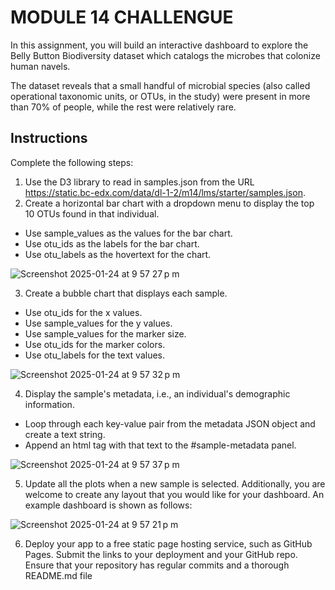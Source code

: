 # MODULE 14 CHALLENGUE 

In this assignment, you will build an interactive dashboard to explore the Belly Button Biodiversity dataset which catalogs the microbes that colonize human navels.

The dataset reveals that a small handful of microbial species (also called operational taxonomic units, or OTUs, in the study) were present in more than 70% of people, while the rest were relatively rare.

## Instructions

Complete the following steps:

1. Use the D3 library to read in samples.json from the URL https://static.bc-edx.com/data/dl-1-2/m14/lms/starter/samples.json.
2. Create a horizontal bar chart with a dropdown menu to display the top 10 OTUs found in that individual.
+ Use sample_values as the values for the bar chart.
+ Use otu_ids as the labels for the bar chart.
+ Use otu_labels as the hovertext for the chart.

![Screenshot 2025-01-24 at 9 57 27 p m](https://github.com/user-attachments/assets/874f2efc-315e-4a5e-a13c-a82fe8ff95f8)

3. Create a bubble chart that displays each sample.

+ Use otu_ids for the x values.
+ Use sample_values for the y values.
+ Use sample_values for the marker size.
+ Use otu_ids for the marker colors.
+ Use otu_labels for the text values.

![Screenshot 2025-01-24 at 9 57 32 p m](https://github.com/user-attachments/assets/79b9f073-aaa0-40bf-8a5e-560b13bc6a2e)

4. Display the sample's metadata, i.e., an individual's demographic information.

+ Loop through each key-value pair from the metadata JSON object and create a text string.
+ Append an html tag with that text to the #sample-metadata panel.

![Screenshot 2025-01-24 at 9 57 37 p m](https://github.com/user-attachments/assets/4b75c750-c32d-49c3-8b93-938201752ced)

5. Update all the plots when a new sample is selected. Additionally, you are welcome to create any layout that you would like for your dashboard. An example dashboard is shown as follows:

![Screenshot 2025-01-24 at 9 57 21 p m](https://github.com/user-attachments/assets/eb09f5cb-dbde-433f-b497-6c5bb1eddce0)





6. Deploy your app to a free static page hosting service, such as GitHub Pages. Submit the links to your deployment and your GitHub repo. Ensure that your repository has regular commits and a thorough README.md file

